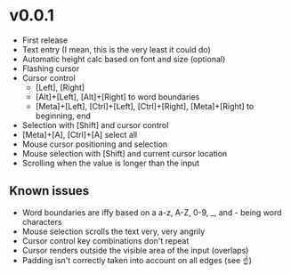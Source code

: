 # v0.0.1

* First release
* Text entry (I mean, this is the very least it could do)
* Automatic height calc based on font and size (optional)
* Flashing cursor
* Cursor control
  * [Left], [Right]
  * [Alt]+[Left], [Alt]+[Right] to word boundaries
  * [Meta]+[Left], [Ctrl]+[Left], [Ctrl]+[Right], [Meta]+[Right] to beginning, end
* Selection with [Shift] and cursor control
* [Meta]+[A], [Ctrl]+[A] select all
* Mouse cursor positioning and selection
* Mouse selection with [Shift] and current cursor location
* Scrolling when the value is longer than the input

## Known issues

* Word boundaries are iffy based on a a-z, A-Z, 0-9, \_, and - being word characters
* Mouse selection scrolls the text very, very angrily
* Cursor control key combinations don't repeat
* Cursor renders outside the visible area of the input (overlaps)
* Padding isn't correctly taken into account on all edges (see :point_up:)
